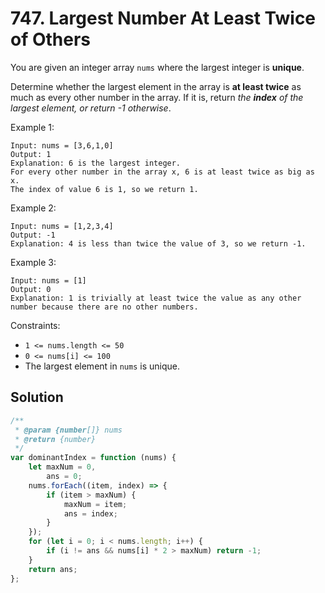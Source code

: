 # 747. Largest Number At Least Twice of Others

You are given an integer array `nums` where the largest integer is **unique**.

Determine whether the largest element in the array is **at least twice** as much as every other number in the array. If it is, return _the **index** of the largest element, or return -1 otherwise_.

Example 1:

```
Input: nums = [3,6,1,0]
Output: 1
Explanation: 6 is the largest integer.
For every other number in the array x, 6 is at least twice as big as x.
The index of value 6 is 1, so we return 1.
```

Example 2:

```
Input: nums = [1,2,3,4]
Output: -1
Explanation: 4 is less than twice the value of 3, so we return -1.
```

Example 3:

```
Input: nums = [1]
Output: 0
Explanation: 1 is trivially at least twice the value as any other number because there are no other numbers.
```

Constraints:

-   `1 <= nums.length <= 50`
-   `0 <= nums[i] <= 100`
-   The largest element in `nums` is unique.

## Solution

```javascript
/**
 * @param {number[]} nums
 * @return {number}
 */
var dominantIndex = function (nums) {
    let maxNum = 0,
        ans = 0;
    nums.forEach((item, index) => {
        if (item > maxNum) {
            maxNum = item;
            ans = index;
        }
    });
    for (let i = 0; i < nums.length; i++) {
        if (i != ans && nums[i] * 2 > maxNum) return -1;
    }
    return ans;
};
```
